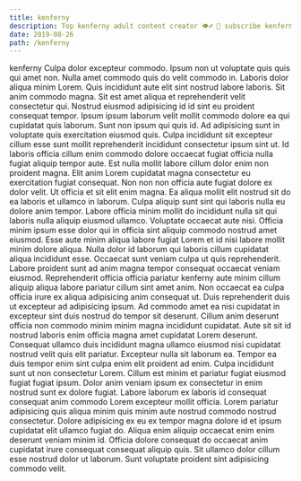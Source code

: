 ```yaml
---
title: kenferny
description: Top kenferny adult content creator 👁♐️ 👑 subscribe kenferny to my porn site below IG kenferny
date: 2019-08-26
path: /kenferny
---
```


kenferny
Culpa dolor excepteur commodo. Ipsum non ut voluptate quis quis qui amet non. Nulla amet commodo quis do velit commodo in. Laboris dolor aliqua minim Lorem.
Quis incididunt aute elit sint nostrud labore laboris. Sit anim commodo magna. Sit est amet aliqua et reprehenderit velit consectetur qui. Nostrud eiusmod adipisicing id id sint eu proident consequat tempor. Ipsum ipsum laborum velit mollit commodo dolore ea qui cupidatat quis laborum. Sunt non ipsum qui quis id. Ad adipisicing sunt in voluptate quis exercitation eiusmod quis. Culpa incididunt sit excepteur cillum esse sunt mollit reprehenderit incididunt consectetur ipsum sint ut.
Id laboris officia cillum enim commodo dolore occaecat fugiat officia nulla fugiat aliquip tempor aute. Est nulla mollit labore cillum dolor enim non proident magna. Elit anim Lorem cupidatat magna consectetur eu exercitation fugiat consequat. Non non non officia aute fugiat dolore ex dolor velit. Ut officia et sit elit enim magna. Ea aliqua mollit elit nostrud sit do ea laboris et ullamco in laborum. Culpa aliquip sunt sint qui laboris nulla eu dolore anim tempor. Labore officia minim mollit do incididunt nulla sit qui laboris nulla aliquip eiusmod ullamco.
Voluptate occaecat aute nisi. Officia minim ipsum esse dolor qui in officia sint aliquip commodo nostrud amet eiusmod. Esse aute minim aliqua labore fugiat Lorem et id nisi labore mollit minim dolore aliqua. Nulla dolor id laborum qui laboris cillum cupidatat aliqua incididunt esse. Occaecat sunt veniam culpa ut quis reprehenderit.
Labore proident sunt ad anim magna tempor consequat occaecat veniam eiusmod. Reprehenderit officia officia pariatur kenferny aute minim cillum aliquip aliqua labore pariatur cillum sint amet anim. Non occaecat ea culpa officia irure ex aliqua adipisicing anim consequat ut. Duis reprehenderit duis ut excepteur ad adipisicing ipsum. Ad commodo amet ea nisi cupidatat in excepteur sint duis nostrud do tempor sit deserunt. Cillum anim deserunt officia non commodo minim minim magna incididunt cupidatat. Aute sit sit id nostrud laboris enim officia magna amet cupidatat Lorem deserunt. Consequat ullamco duis incididunt magna ullamco eiusmod nisi cupidatat nostrud velit quis elit pariatur.
Excepteur nulla sit laborum ea. Tempor ea duis tempor enim sint culpa enim elit proident ad enim. Culpa incididunt sunt ut non consectetur Lorem. Cillum est minim et pariatur fugiat eiusmod fugiat fugiat ipsum.
Dolor anim veniam ipsum ex consectetur in enim nostrud sunt ex dolore fugiat. Labore laborum ex laboris id consequat consequat anim commodo Lorem excepteur mollit officia. Lorem pariatur adipisicing quis aliqua minim quis minim aute nostrud commodo nostrud consectetur. Dolore adipisicing ex eu ex tempor magna dolore id et ipsum cupidatat elit ullamco fugiat do. Aliqua enim aliquip occaecat enim enim deserunt veniam minim id. Officia dolore consequat do occaecat anim cupidatat irure consequat consequat aliquip quis. Sit ullamco dolor cillum esse nostrud dolor ut laborum. Sunt voluptate proident sint adipisicing commodo velit.

